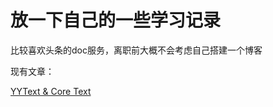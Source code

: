 # 放一下自己的一些学习记录

比较喜欢头条的doc服务，离职前大概不会考虑自己搭建一个博客

现有文章：

[YYText & Core Text](https://github.com/Folobe26/iOS-learning-Notes/tree/master/CoreText)